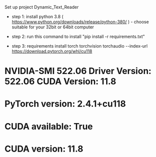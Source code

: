 Set up project Dynamic_Text_Reader

- step 1: install python 3.8 ( https://www.python.org/downloads/release/python-380/ ) - choose suitable for your 32bit or 64bit computer

- step 2: run this command to install "pip install -r requirements.txt"

- step 3: requirements install torch torchvision torchaudio --index-url https://download.pytorch.org/whl/cu118

# NVIDIA-SMI 522.06 Driver Version: 522.06 CUDA Version: 11.8

# PyTorch version: 2.4.1+cu118

# CUDA available: True

# CUDA version: 11.8
